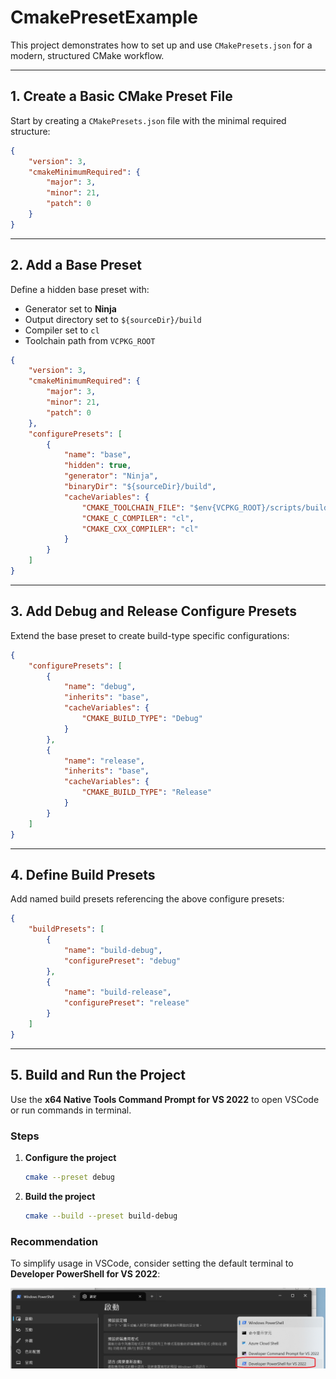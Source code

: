 # CmakePresetExample

This project demonstrates how to set up and use `CMakePresets.json` for a modern, structured CMake workflow.

---

## 1. Create a Basic CMake Preset File

Start by creating a `CMakePresets.json` file with the minimal required structure:

```json
{
    "version": 3,
    "cmakeMinimumRequired": {
        "major": 3,
        "minor": 21,
        "patch": 0
    }
}
```

---

## 2. Add a Base Preset

Define a hidden base preset with:

- Generator set to **Ninja**
- Output directory set to `${sourceDir}/build`
- Compiler set to `cl`
- Toolchain path from `VCPKG_ROOT`

```json
{
    "version": 3,
    "cmakeMinimumRequired": {
        "major": 3,
        "minor": 21,
        "patch": 0
    },
    "configurePresets": [
        {
            "name": "base",
            "hidden": true,
            "generator": "Ninja",
            "binaryDir": "${sourceDir}/build",
            "cacheVariables": {
                "CMAKE_TOOLCHAIN_FILE": "$env{VCPKG_ROOT}/scripts/buildsystems/vcpkg.cmake",
                "CMAKE_C_COMPILER": "cl",
                "CMAKE_CXX_COMPILER": "cl"
            }
        }
    ]
}
```

---

## 3. Add Debug and Release Configure Presets

Extend the base preset to create build-type specific configurations:

```json
{
    "configurePresets": [
        {
            "name": "debug",
            "inherits": "base",
            "cacheVariables": {
                "CMAKE_BUILD_TYPE": "Debug"
            }
        },
        {
            "name": "release",
            "inherits": "base",
            "cacheVariables": {
                "CMAKE_BUILD_TYPE": "Release"
            }
        }
    ]
}
```

---

## 4. Define Build Presets

Add named build presets referencing the above configure presets:

```json
{
    "buildPresets": [
        {
            "name": "build-debug",
            "configurePreset": "debug"
        },
        {
            "name": "build-release",
            "configurePreset": "release"
        }
    ]
}
```

---

## 5. Build and Run the Project

Use the **x64 Native Tools Command Prompt for VS 2022** to open VSCode or run commands in terminal.

### Steps

1. **Configure the project**

    ```bash
    cmake --preset debug
    ```

2. **Build the project**

    ```bash
    cmake --build --preset build-debug
    ```

### Recommendation

To simplify usage in VSCode, consider setting the default terminal to **Developer PowerShell for VS 2022**:

![PowerShell Setting](images/powershellSetting.png)
